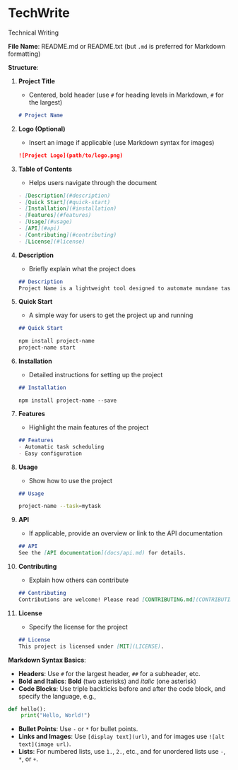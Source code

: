 # TechWrite
Technical Writing


**File Name**: README.md or README.txt (but `.md` is preferred for Markdown formatting)

**Structure**:

1. **Project Title**
   - Centered, bold header (use `#` for heading levels in Markdown, `#` for the largest)
   ```markdown
   # Project Name
   ```

2. **Logo (Optional)**
   - Insert an image if applicable (use Markdown syntax for images)
   ```markdown
   ![Project Logo](path/to/logo.png)
   ```

3. **Table of Contents**
   - Helps users navigate through the document
   ```markdown
   - [Description](#description)
   - [Quick Start](#quick-start)
   - [Installation](#installation)
   - [Features](#features)
   - [Usage](#usage)
   - [API](#api)
   - [Contributing](#contributing)
   - [License](#license)
   ```


4. **Description**
   - Briefly explain what the project does
   ```markdown
   ## Description
   Project Name is a lightweight tool designed to automate mundane tasks.
   ```

5. **Quick Start**
   - A simple way for users to get the project up and running
   ```markdown
   ## Quick Start
   ```
   ```bash
   npm install project-name
   project-name start
   ```

6. **Installation**
   - Detailed instructions for setting up the project
   ```markdown
   ## Installation
   ```
   ```
   npm install project-name --save
   ```

7. **Features**
   - Highlight the main features of the project
   ```markdown
   ## Features
   - Automatic task scheduling
   - Easy configuration
   ```

8. **Usage**
   - Show how to use the project
   ```markdown
   ## Usage
   ```
   ```bash
   project-name --task=mytask
   ```

9. **API**
   - If applicable, provide an overview or link to the API documentation
   ```markdown
   ## API
   See the [API documentation](docs/api.md) for details.
   ```

10. **Contributing**
    - Explain how others can contribute
    ```markdown
    ## Contributing
    Contributions are welcome! Please read [CONTRIBUTING.md](CONTRIBUTING.md) for details.
    ```


11. **License**
    - Specify the license for the project
    ```markdown
    ## License
    This project is licensed under [MIT](LICENSE).
    ```

**Markdown Syntax Basics**:

- **Headers**: Use `#` for the largest header, `##` for a subheader, etc.
- **Bold and Italics**: **Bold** (two asterisks) and *italic* (one asterisk)
- **Code Blocks**: Use triple backticks before and after the code block, and specify the language, e.g.,
```python
def hello():
    print("Hello, World!")
```
- **Bullet Points**: Use `-` or `*` for bullet points.
- **Links and Images**: Use `[display text](url)`, and for images use `![alt text](image url)`.
- **Lists**: For numbered lists, use `1.`, `2.`, etc., and for unordered lists use `-`, `*`, or `+`.
